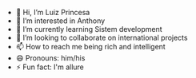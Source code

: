 - 👋 Hi, I’m Luiz Princesa
- 👀 I’m interested in Anthony
- 🌱 I’m currently learning Sistem development
- 💞️ I’m looking to collaborate on international projects
- 📫 How to reach me being rich and intelligent
- 😄 Pronouns: him/his
- ⚡ Fun fact: I'm allure

<!---
LuizTeIes/LuizTeIes is a ✨ special ✨ repository because its `README.md` (this file) appears on your GitHub profile.
You can click the Preview link to take a look at your changes.
--->
